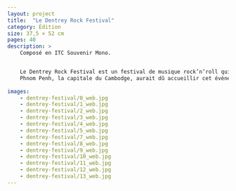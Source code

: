 ```yaml
---
layout: project
title:  "Le Dentrey Rock Festival"
category: Édition
size: 37,5 × 52 cm
pages: 40
description: >
    Composé en ITC Souvenir Mono.


    Le Dentrey Rock Festival est un festival de musique rock’n’roll qui aurait dû avoir lieu le 15 août 1975 mais qui fût annulé en raison de la montée des Khmers rouges.
    Phnom Penh, la capitale du Cambodge, aurait dû accueillir cet évènement dans son stade Olympique. Le festival fût définitivement annulé lors de la prise de Phnom Penh par les Khmers rouges le 17 avril 1975…
  
images:
    - dentrey-festival/0_web.jpg
    - dentrey-festival/1_web.jpg
    - dentrey-festival/2_web.jpg
    - dentrey-festival/3_web.jpg
    - dentrey-festival/4_web.jpg
    - dentrey-festival/5_web.jpg
    - dentrey-festival/7_web.jpg
    - dentrey-festival/8_web.jpg
    - dentrey-festival/9_web.jpg
    - dentrey-festival/10_web.jpg
    - dentrey-festival/11_web.jpg
    - dentrey-festival/12_web.jpg
    - dentrey-festival/13_web.jpg
---
```

